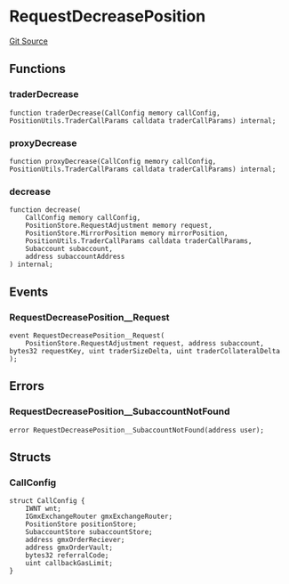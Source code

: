 # RequestDecreasePosition
[Git Source](https://github.com/GMX-Blueberry-Club/puppet-contracts/blob/2183e6f52c6ba1495da1bef62e515f52d5da1868/src/position/logic/RequestDecreasePosition.sol)


## Functions
### traderDecrease


```solidity
function traderDecrease(CallConfig memory callConfig, PositionUtils.TraderCallParams calldata traderCallParams) internal;
```

### proxyDecrease


```solidity
function proxyDecrease(CallConfig memory callConfig, PositionUtils.TraderCallParams calldata traderCallParams) internal;
```

### decrease


```solidity
function decrease(
    CallConfig memory callConfig,
    PositionStore.RequestAdjustment memory request,
    PositionStore.MirrorPosition memory mirrorPosition,
    PositionUtils.TraderCallParams calldata traderCallParams,
    Subaccount subaccount,
    address subaccountAddress
) internal;
```

## Events
### RequestDecreasePosition__Request

```solidity
event RequestDecreasePosition__Request(
    PositionStore.RequestAdjustment request, address subaccount, bytes32 requestKey, uint traderSizeDelta, uint traderCollateralDelta
);
```

## Errors
### RequestDecreasePosition__SubaccountNotFound

```solidity
error RequestDecreasePosition__SubaccountNotFound(address user);
```

## Structs
### CallConfig

```solidity
struct CallConfig {
    IWNT wnt;
    IGmxExchangeRouter gmxExchangeRouter;
    PositionStore positionStore;
    SubaccountStore subaccountStore;
    address gmxOrderReciever;
    address gmxOrderVault;
    bytes32 referralCode;
    uint callbackGasLimit;
}
```


